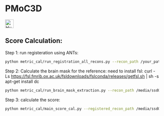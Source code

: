 # PMoC3D
<p align="left">
  <a href="https://huggingface.co/datasets/mli-lab/PMoC3D">
    <img
      src="https://img.shields.io/badge/Hugging%20Face-PMoC3D-FF9900?style=for-the-badge&logo=huggingface&logoColor=origin"
      alt="Hugging Face: PMoC3D"
      height="28"
    />
  </a>
</p>


## Score Calculation:
Step 1: run registeration using ANTs:
```bash
python metric_cal/run_registration_all_recons.py --recon_path /your_path/PMoC3D/reconstruction --base_save_folder /your_save_folder
```

Step 2: Calculate the brain mask for the reference:
need to install fsl:
curl -Ls https://fsl.fmrib.ox.ac.uk/fsldownloads/fslconda/releases/getfsl.sh | sh -s
apt-get install dc
```bash
python metric_cal/run_brain_mask_extraction.py --recon_path /media/ssd0/PMoC3D/reconstruction --base_save_folder /media/ssd0/PMoC3D/dervatives
```

Step 3: calculate the score:
```bash
python metric_cal/main_score_cal.py --registered_recon_path /media/ssd0/PMoC3D/dervatives/registered_recon --brain_mask_path /media/ssd0/PMoC3D/dervatives/brain_mask --reference_path /media/ssd0/PMoC3D/reconstruction/Reference --score_save_path /kun/PMoC3D/Results --metrics 'dists'
```